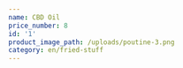 ```yaml
---
name: CBD Oil
price_number: 8
id: '1'
product_image_path: /uploads/poutine-3.png
category: en/fried-stuff
---
```

